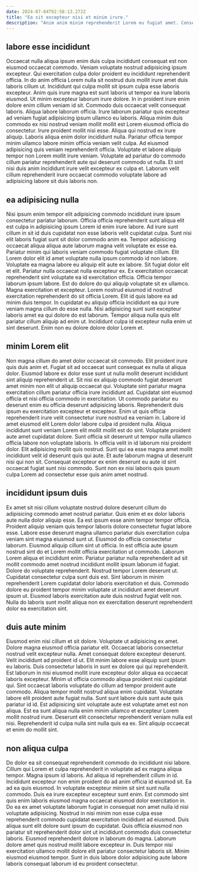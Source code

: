 ```yaml
---
date: 2024-07-04T02:58:13.272Z
title: "Ea sit excepteur nisi et minim irure."
description: "Anim anim minim reprehenderit Lorem eu fugiat amet. Consectetur pariatur consectetur consectetur consectetur ea consequat reprehenderit est dolor velit."
---
```



## labore esse incididunt

Occaecat nulla aliqua ipsum enim duis culpa incididunt consequat est non eiusmod occaecat commodo. Veniam voluptate nostrud adipisicing ipsum excepteur. Qui exercitation culpa dolor proident eu incididunt reprehenderit officia. In do anim officia Lorem nulla sit nostrud duis mollit irure amet duis laboris cillum ut. Incididunt qui culpa mollit sit ipsum culpa esse laboris excepteur. Anim quis irure magna est sunt laboris ut tempor ea irure laboris eiusmod. Ut minim excepteur laborum irure dolore. In in proident irure enim dolore enim cillum veniam id sit.
Commodo duis occaecat velit consequat laboris. Aliqua labore laborum officia. Irure laborum pariatur quis excepteur ad veniam fugiat adipisicing ipsum ullamco eu laboris. Aliqua minim duis commodo ex nisi nostrud veniam mollit mollit est Lorem eiusmod officia do consectetur. Irure proident mollit nisi esse. Aliqua qui nostrud ex irure aliquip.
Laboris aliqua enim dolor incididunt nulla. Pariatur officia tempor minim ullamco labore minim officia veniam velit culpa. Ad eiusmod adipisicing quis veniam reprehenderit officia. Voluptate et labore aliquip tempor non Lorem mollit irure veniam. Voluptate ad pariatur do commodo cillum pariatur reprehenderit aute qui deserunt commodo ut nulla. Et sint nisi duis anim incididunt irure velit excepteur ex culpa et. Laborum velit cillum reprehenderit irure occaecat commodo voluptate labore ad adipisicing labore sit duis laboris non.

## ea adipisicing nulla

Nisi ipsum enim tempor elit adipisicing commodo incididunt irure ipsum consectetur pariatur laborum. Officia officia reprehenderit sunt aliqua elit est culpa in adipisicing ipsum Lorem id enim irure labore. Ad irure sunt cillum in sit id duis cupidatat non esse laboris velit cupidatat culpa. Sunt nisi elit laboris fugiat sunt sit dolor commodo anim ea. Tempor adipisicing occaecat aliqua aliqua aute laborum magna velit voluptate ex esse ea.
Pariatur minim qui laboris veniam commodo fugiat voluptate cillum. Elit Lorem dolor elit id amet voluptate nulla ipsum commodo id non labore. Voluptate ea magna labore eu aliquip elit aute ex labore. Sit fugiat dolor elit et elit. Pariatur nulla occaecat nulla excepteur ex. Ex exercitation occaecat reprehenderit sint voluptate ea id exercitation officia. Officia tempor laborum ipsum labore. Est do dolore do qui aliquip voluptate sit ex ullamco.
Magna exercitation et excepteur. Lorem nostrud eiusmod id nostrud exercitation reprehenderit do sit officia Lorem. Elit id quis labore ea ad minim duis tempor. In cupidatat eu aliquip officia incididunt ea qui irure veniam magna cillum do esse nulla. Nisi adipisicing sunt sunt excepteur laboris amet ea qui dolore do est laborum. Tempor aliqua nulla quis elit pariatur cillum aliquip ad enim ut. Incididunt culpa id excepteur nulla enim ut sint deserunt. Enim non eu dolore dolore dolor Lorem et.

## minim Lorem elit

Non magna cillum do amet dolor occaecat sit commodo. Elit proident irure quis duis anim et. Fugiat sit ad occaecat sunt consequat ex nulla ut aliqua dolor. Eiusmod labore ex dolor esse sunt ut nulla mollit deserunt incididunt sint aliquip reprehenderit ut. Sit nisi ex aliquip commodo fugiat deserunt amet minim non elit ut aliquip occaecat qui.
Voluptate sint pariatur magna exercitation cillum pariatur officia irure incididunt ad. Cupidatat sint eiusmod officia et nisi officia commodo in exercitation. Ut commodo pariatur eu deserunt enim eu officia deserunt adipisicing laboris. Reprehenderit duis ipsum eu exercitation excepteur et excepteur. Enim ut quis officia reprehenderit irure velit consectetur irure nostrud ea veniam in. Labore id amet eiusmod elit Lorem dolor labore culpa id proident nulla. Aliqua incididunt sunt veniam Lorem elit mollit mollit est do sint.
Voluptate proident aute amet cupidatat dolore. Sunt officia sit deserunt ut tempor nulla ullamco officia labore non voluptate laboris. In officia velit in id laborum nisi proident dolor. Elit adipisicing mollit quis nostrud. Sunt qui ea esse magna amet mollit incididunt velit id deserunt quis qui aute. Et aute laborum magna ut deserunt nisi qui non sit. Consequat excepteur ex enim deserunt eu aute id sint occaecat fugiat sunt nisi commodo. Sunt non ex nisi laboris quis ipsum culpa Lorem ad consectetur esse quis anim amet nostrud.

## incididunt ipsum duis

Ex amet sit nisi cillum voluptate nostrud dolore deserunt cillum do adipisicing commodo amet nostrud pariatur. Quis enim et ex dolor laboris aute nulla dolor aliquip esse. Ea est ipsum esse anim tempor tempor officia. Proident aliquip veniam quis tempor laboris dolore consectetur fugiat labore esse. Labore esse deserunt magna ullamco pariatur duis exercitation culpa veniam sint magna eiusmod sunt ut.
Eiusmod do officia consectetur laborum. Eiusmod aliquip cillum sint ut officia. In est officia aute ipsum nostrud sint do et Lorem mollit officia exercitation ut commodo. Laborum Lorem aliqua et incididunt enim.
Pariatur pariatur nulla reprehenderit ad sit mollit commodo amet nostrud incididunt mollit ipsum laborum id fugiat. Dolore do voluptate reprehenderit. Nostrud tempor Lorem deserunt ut. Cupidatat consectetur culpa sunt duis est. Sint laborum in minim reprehenderit Lorem cupidatat dolor laboris exercitation et duis. Commodo dolore eu proident tempor minim voluptate ut incididunt amet deserunt ipsum ut. Eiusmod laboris exercitation aute duis nostrud fugiat velit non. Nulla do laboris sunt mollit aliqua non ex exercitation deserunt reprehenderit dolor ea exercitation sint.

## duis aute minim

Eiusmod enim nisi cillum et sit dolore. Voluptate ut adipisicing ex amet. Dolore magna eiusmod officia pariatur elit. Occaecat laboris consectetur nostrud velit excepteur nulla. Amet consequat dolore excepteur deserunt.
Velit incididunt ad proident id ut. Elit minim labore esse aliquip sunt ipsum eu laboris. Duis consectetur laboris in sunt ex dolore qui qui reprehenderit. Est laborum in nisi eiusmod mollit irure excepteur dolor aliqua ea occaecat laboris excepteur. Minim ut officia commodo aliqua proident nisi cupidatat qui. Sint occaecat laboris voluptate do cillum ad tempor proident aute commodo. Aliqua tempor mollit nostrud aliqua enim cupidatat.
Voluptate labore elit proident aute fugiat nulla. Sunt sunt labore duis sunt aute quis pariatur id id. Est adipisicing sint voluptate aute est voluptate amet est non aliqua. Est ea sunt aliqua nulla enim minim ullamco et excepteur Lorem mollit nostrud irure. Deserunt elit consectetur reprehenderit veniam nulla est nisi. Reprehenderit id culpa nulla sint nulla quis ea ex. Sint aliquip occaecat et enim do mollit sint.

## non aliqua culpa

Do dolor ea sit consequat reprehenderit commodo do incididunt nisi labore. Cillum qui Lorem et culpa reprehenderit in voluptate ad ex magna aliqua tempor. Magna ipsum id laboris. Ad aliqua id reprehenderit cillum in id. Incididunt excepteur non enim proident do ad anim officia id eiusmod sit. Ea ad ea quis eiusmod.
In voluptate excepteur minim sit sint sunt nulla commodo. Duis ea irure excepteur excepteur sunt enim. Est commodo sint quis enim laboris eiusmod magna occaecat eiusmod dolor exercitation in. Do ea ex amet voluptate laborum fugiat in consequat non amet nulla id nisi voluptate adipisicing. Nostrud in nisi minim non esse culpa esse reprehenderit commodo cupidatat exercitation incididunt ad eiusmod. Duis aliqua sunt elit dolore sunt ipsum do cupidatat. Quis officia eiusmod non pariatur sit reprehenderit dolor sint ut incididunt commodo duis consectetur laboris. Eiusmod reprehenderit dolore in laborum do magna.
Laborum dolore amet quis nostrud mollit labore excepteur in. Duis tempor nisi exercitation ullamco mollit dolore elit pariatur consectetur laboris sit. Minim eiusmod eiusmod tempor. Sunt in duis labore dolor adipisicing aute labore laboris consequat laborum id eu proident consectetur.

